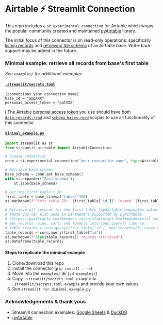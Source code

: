 # Airtable ⚡ Streamlit Connection 

This repo includes a `st.experimental_connection` for Airtable which wraps the
popular community created and maintained
[pyAirtable](https://github.com/gtalarico/pyairtable) library.

The initial focus of this connector is on read-only operations: specifically
[listing records](https://airtable.com/developers/web/api/list-records) and
[retrieving the schema](https://airtable.com/developers/web/api/get-base-schema)
of an Airtable base. Write-back support may be added in the future.

### Minimal example: retrieve all records from base's first table

_See `examples/` for additional examples_

#### [`.streamlit/secrets.toml`](./examples/.streamlit/secrets.toml.example)

```
[connections.your_connection_name]
base_id = "appXXX"
personal_access_token = "patXXX"
```

ℹ️ The Airtable
[personal access token](https://airtable.com/developers/web/guides/personal-access-tokens)
you use should have both
[`data.records:read`](https://airtable.com/developers/web/api/scopes#data-records-read)
and
[`schema.bases:read`](https://airtable.com/developers/web/api/scopes#schema-bases-read)
scopes to use all functionality of this connector.

#### [`minimal_example.py`](./examples/minimal_example.py)

```python
import streamlit as st
from streamlit_airtable import AirtableConnection

# Create connection
conn = st.experimental_connection("your_connection_name", type=AirtableConnection)

# Retrieve base schema
base_schema = conn.get_base_schema()
with st.expander("Base schema"):
    st.json(base_schema)

# Get the first table's ID
first_table = base_schema["tables"][0]
st.markdown(f"First table ID: `{first_table['id']}` (named `{first_table['name']}`)")

# Retrieve all records for the first table (pyAirtable paginates automatically)
# (Note you can also pass in parameters supported by pyAirtable
# (https://pyairtable.readthedocs.io/en/stable/api.html#parameters) such as as
# max_records, view, sort, and formula into conn.query() like so:
# table_records = conn.query(first_table["id"], max_records=25, view='viwXXX')
table_records = conn.query(first_table["id"])
st.markdown(f"{len(table_records)} records retrieved")
st.dataframe(table_records)
```

#### Steps to replicate the minimal example

1. Clone/download this repo
2. Install the connector (`pip install . -e`)
3. Move into the `examples/` dir (`cd examples/`)
4. Copy `.streamlit/secrets.toml.example` to `.streamlit/secrets.toml.example`
   and provide your own values
5. Run `streamlit run minimal_example.py`

### Acknowledgements & thank yous

- Streamlit connection examples:
  [Google Sheets](https://github.com/streamlit/gsheets-connection) &
  [DuckDB](https://github.com/streamlit/release-demos/blob/master/1.22/st-experimental-connection/duckdb_connection/connection.py)
- [pyAirtable](https://github.com/gtalarico/pyairtable)
